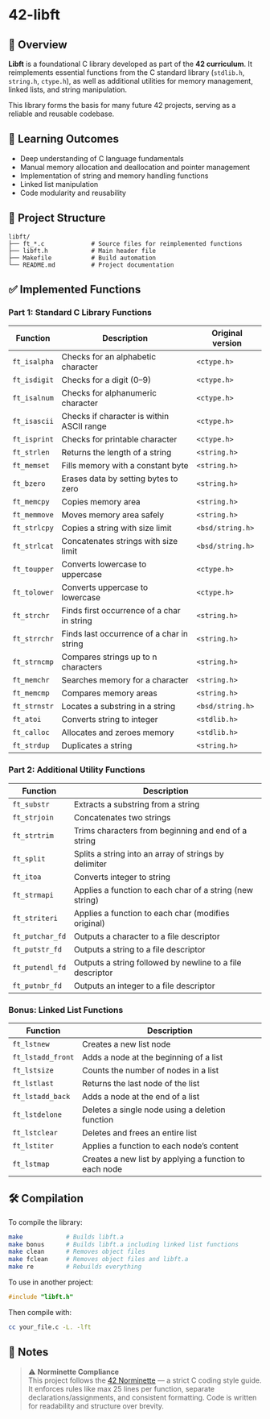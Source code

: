 # 42-libft

## 📌 Overview
**Libft** is a foundational C library developed as part of the **42 curriculum**. It reimplements essential functions from the C standard library (`stdlib.h`, `string.h`, `ctype.h`), as well as additional utilities for memory management, linked lists, and string manipulation.

This library forms the basis for many future 42 projects, serving as a reliable and reusable codebase.

## 🧠 Learning Outcomes

- Deep understanding of C language fundamentals
- Manual memory allocation and deallocation and pointer management
- Implementation of string and memory handling functions
- Linked list manipulation
- Code modularity and reusability

## 🔧 Project Structure

```
libft/
├── ft_*.c             # Source files for reimplemented functions
├── libft.h            # Main header file
├── Makefile           # Build automation
└── README.md          # Project documentation
```

## ✅ Implemented Functions

### Part 1: Standard C Library Functions

| Function        | Description                                  | Original version |
|-----------------|----------------------------------------------|------------------|
| `ft_isalpha`    | Checks for an alphabetic character           | `<ctype.h>`      |
| `ft_isdigit`    | Checks for a digit (0–9)                     | `<ctype.h>`      |
| `ft_isalnum`    | Checks for alphanumeric character            | `<ctype.h>`      |
| `ft_isascii`    | Checks if character is within ASCII range    | `<ctype.h>`      |
| `ft_isprint`    | Checks for printable character               | `<ctype.h>`      |
| `ft_strlen`     | Returns the length of a string               | `<string.h>`     |
| `ft_memset`     | Fills memory with a constant byte            | `<string.h>`     |
| `ft_bzero`      | Erases data by setting bytes to zero         | `<string.h>`     |
| `ft_memcpy`     | Copies memory area                           | `<string.h>`     |
| `ft_memmove`    | Moves memory area safely                     | `<string.h>`     |
| `ft_strlcpy`    | Copies a string with size limit              | `<bsd/string.h>` |
| `ft_strlcat`    | Concatenates strings with size limit         | `<bsd/string.h>` |
| `ft_toupper`    | Converts lowercase to uppercase              | `<ctype.h>`      |
| `ft_tolower`    | Converts uppercase to lowercase              | `<ctype.h>`      |
| `ft_strchr`     | Finds first occurrence of a char in string   | `<string.h>`     |
| `ft_strrchr`    | Finds last occurrence of a char in string    | `<string.h>`     |
| `ft_strncmp`    | Compares strings up to n characters          | `<string.h>`     |
| `ft_memchr`     | Searches memory for a character              | `<string.h>`     |
| `ft_memcmp`     | Compares memory areas                        | `<string.h>`     |
| `ft_strnstr`    | Locates a substring in a string              | `<bsd/string.h>` |
| `ft_atoi`       | Converts string to integer                   | `<stdlib.h>`     |
| `ft_calloc`     | Allocates and zeroes memory                  | `<stdlib.h>`     |
| `ft_strdup`     | Duplicates a string                          | `<string.h>`     |


### Part 2: Additional Utility Functions

| Function         | Description                                              |
|------------------|----------------------------------------------------------|
| `ft_substr`      | Extracts a substring from a string                       |
| `ft_strjoin`     | Concatenates two strings                                 |
| `ft_strtrim`     | Trims characters from beginning and end of a string      |
| `ft_split`       | Splits a string into an array of strings by delimiter    |
| `ft_itoa`        | Converts integer to string                               |
| `ft_strmapi`     | Applies a function to each char of a string (new string) |
| `ft_striteri`    | Applies a function to each char (modifies original)      |
| `ft_putchar_fd`  | Outputs a character to a file descriptor                 |
| `ft_putstr_fd`   | Outputs a string to a file descriptor                    |
| `ft_putendl_fd`  | Outputs a string followed by newline to a file descriptor|
| `ft_putnbr_fd`   | Outputs an integer to a file descriptor                  |


### Bonus: Linked List Functions

| Function          | Description                                               |
|-------------------|-----------------------------------------------------------|
| `ft_lstnew`       | Creates a new list node                                   |
| `ft_lstadd_front` | Adds a node at the beginning of a list                    |
| `ft_lstsize`      | Counts the number of nodes in a list                      |
| `ft_lstlast`      | Returns the last node of the list                         |
| `ft_lstadd_back`  | Adds a node at the end of a list                          |
| `ft_lstdelone`    | Deletes a single node using a deletion function           |
| `ft_lstclear`     | Deletes and frees an entire list                          |
| `ft_lstiter`      | Applies a function to each node’s content                 |
| `ft_lstmap`       | Creates a new list by applying a function to each node    |

## 🛠️ Compilation

To compile the library:

```bash
make            # Builds libft.a
make bonus      # Builds libft.a including linked list functions
make clean      # Removes object files
make fclean     # Removes object files and libft.a
make re         # Rebuilds everything
```

To use in another project:

```c
#include "libft.h"
```

Then compile with:

```bash
cc your_file.c -L. -lft
```

## 📌 Notes

> ⚠️ **Norminette Compliance**  
> This project follows the [42 Norminette](https://github.com/42School/norminette) — a strict C coding style guide. It enforces rules like max 25 lines per function, separate declarations/assignments, and consistent formatting. Code is written for readability and structure over brevity.

